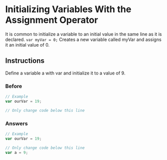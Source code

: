 # Initializing Variables With the Assignment Operator

It is common to initialize a variable to an initial value in the same line as it is declared.
`var myVar = 0;`
Creates a new variable called myVar and assigns it an initial value of 0.
## Instructions
Define a variable a with var and initialize it to a value of 9.

### Before

```javascript
// Example
var ourVar = 19;

// Only change code below this line
```

### Answers

```javascript
// Example
var ourVar = 19;

// Only change code below this line
var a = 9;

```
